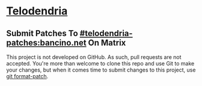 # [Telodendria](https://telodendria.io)

## Submit Patches To [#telodendria-patches:bancino.net](https://matrix.to/#/#telodendria-patches:bancino.net) On Matrix

This project is not developed on GitHub. As such, pull requests are not accepted. You're more than welcome to clone this repo and use Git to make your changes, but when it comes time to submit changes to this project, use [git format-patch](https://git-scm.com/docs/git-format-patch).

